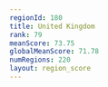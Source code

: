 ```yaml
---
regionId: 180
title: United Kingdom
rank: 79
meanScore: 73.75
globalMeanScore: 71.78
numRegions: 220
layout: region_score
---
```

